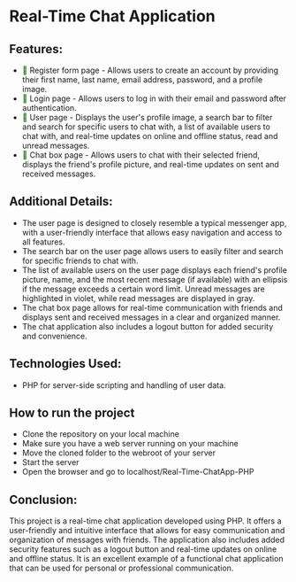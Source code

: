 <h1>Real-Time Chat Application</h1>
<h2>Features:</h2>
<ul>
  <li><span style="color:green;">🚀</span> Register form page - Allows users to create an account by providing their first name, last name, email address, password, and a profile image.</li>
  <li><span style="color:green;">🔐</span> Login page - Allows users to log in with their email and password after authentication.</li>
  <li><span style="color:green;">👤</span> User page - Displays the user's profile image, a search bar to filter and search for specific users to chat with, a list of available users to chat with, and real-time updates on online and offline status, read and unread messages.</li>
  <li><span style="color:green;">💬</span> Chat box page - Allows users to chat with their selected friend, displays the friend's profile picture, and real-time updates on sent and received messages.</li>
</ul>
<h2>Additional Details:</h2>
<ul>
  <li>The user page is designed to closely resemble a typical messenger app, with a user-friendly interface that allows easy navigation and access to all features.</li>
  <li>The search bar on the user page allows users to easily filter and search for specific friends to chat with.</li>
  <li>The list of available users on the user page displays each friend's profile picture, name, and the most recent message (if available) with an ellipsis if the message exceeds a certain word limit. Unread messages are highlighted in violet, while read messages are displayed in gray.</li>
  <li>The chat box page allows for real-time communication with friends and displays sent and received messages in a clear and organized manner.</li>
  <li>The chat application also includes a logout button for added security and convenience.</li>
</ul>
<h2>Technologies Used:</h2>
<ul>
  <li>PHP for server-side scripting and handling of user data.</li>
</ul>
<h2>How to run the project</h2>
<ul>
  <li>Clone the repository on your local machine</li>
  <li>Make sure you have a web server running on your machine</li>
  <li>Move the cloned folder to the webroot of your server</li>
  <li>Start the server</li>
  <li>Open the browser and go to localhost/Real-Time-ChatApp-PHP</li>
</ul>
<h2>Conclusion:</h2>
<p>This project is a real-time chat application developed using PHP. It offers a user-friendly and intuitive interface that allows for easy communication and organization of messages with friends. The application also includes added security features such as a logout button and real-time updates on online and offline status. It is an excellent example of a functional chat application that can be used for personal or professional communication.</p>
